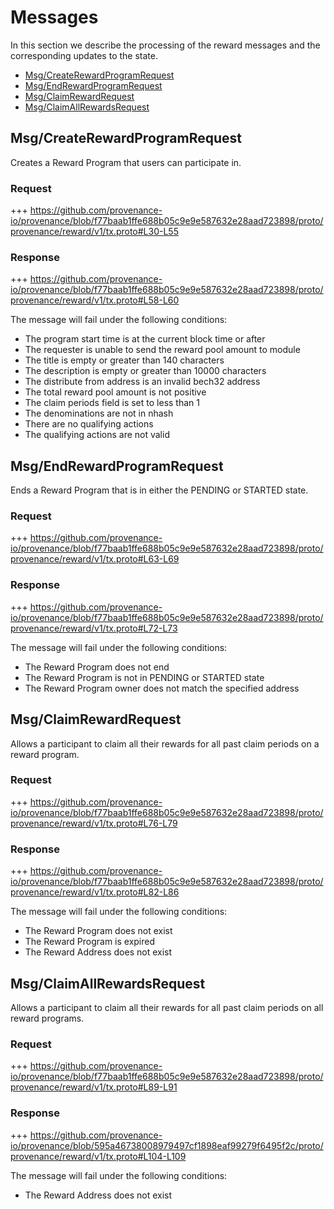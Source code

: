 <!--
order: 4
-->

# Messages

In this section we describe the processing of the reward messages and the corresponding updates to the state.

<!-- TOC 2 -->
  - [Msg/CreateRewardProgramRequest](#msg-createrewardprogramrequest)
  - [Msg/EndRewardProgramRequest](#msg-endrewardprogramrequest)
  - [Msg/ClaimRewardRequest](#msg-claimrewardrequest)
  - [Msg/ClaimAllRewardsRequest](#msg-claimallrewardsrequest)


## Msg/CreateRewardProgramRequest

Creates a Reward Program that users can participate in.

### Request
+++ https://github.com/provenance-io/provenance/blob/f77baab1ffe688b05c9e9e587632e28aad723898/proto/provenance/reward/v1/tx.proto#L30-L55

### Response
+++ https://github.com/provenance-io/provenance/blob/f77baab1ffe688b05c9e9e587632e28aad723898/proto/provenance/reward/v1/tx.proto#L58-L60

The message will fail under the following conditions:
* The program start time is at the current block time or after
* The requester is unable to send the reward pool amount to module
* The title is empty or greater than 140 characters
* The description is empty or greater than 10000 characters
* The distribute from address is an invalid bech32 address
* The total reward pool amount is not positive
* The claim periods field is set to less than 1
* The denominations are not in nhash
* There are no qualifying actions
* The qualifying actions are not valid

## Msg/EndRewardProgramRequest

Ends a Reward Program that is in either the PENDING or STARTED state.

### Request
+++ https://github.com/provenance-io/provenance/blob/f77baab1ffe688b05c9e9e587632e28aad723898/proto/provenance/reward/v1/tx.proto#L63-L69

### Response
+++ https://github.com/provenance-io/provenance/blob/f77baab1ffe688b05c9e9e587632e28aad723898/proto/provenance/reward/v1/tx.proto#L72-L73

The message will fail under the following conditions:
* The Reward Program does not end
* The Reward Program is not in PENDING or STARTED state
* The Reward Program owner does not match the specified address

## Msg/ClaimRewardRequest

Allows a participant to claim all their rewards for all past claim periods on a reward program.

### Request
+++ https://github.com/provenance-io/provenance/blob/f77baab1ffe688b05c9e9e587632e28aad723898/proto/provenance/reward/v1/tx.proto#L76-L79

### Response
+++ https://github.com/provenance-io/provenance/blob/f77baab1ffe688b05c9e9e587632e28aad723898/proto/provenance/reward/v1/tx.proto#L82-L86

The message will fail under the following conditions:
* The Reward Program does not exist
* The Reward Program is expired
* The Reward Address does not exist

## Msg/ClaimAllRewardsRequest

Allows a participant to claim all their rewards for all past claim periods on all reward programs.

### Request
+++ https://github.com/provenance-io/provenance/blob/f77baab1ffe688b05c9e9e587632e28aad723898/proto/provenance/reward/v1/tx.proto#L89-L91

### Response
+++ https://github.com/provenance-io/provenance/blob/595a46738008979497cf1898eaf99279f6495f2c/proto/provenance/reward/v1/tx.proto#L104-L109

The message will fail under the following conditions:
* The Reward Address does not exist
